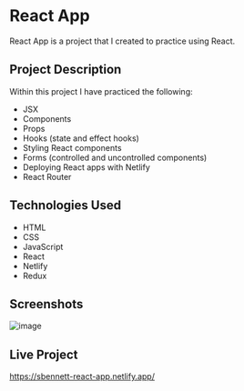 # React App

React App is a project that I created to practice using React.

## Project Description

Within this project I have practiced the following:

- JSX
- Components
- Props
- Hooks (state and effect hooks)
- Styling React components
- Forms (controlled and uncontrolled components)
- Deploying React apps with Netlify
- React Router

## Technologies Used

- HTML
- CSS
- JavaScript
- React
- Netlify
- Redux

## Screenshots

![image](https://github.com/sfbennett/technative-react-playground/assets/156936136/89e22bbe-a37a-45a9-84e3-7a2397e94a22)

## Live Project

https://sbennett-react-app.netlify.app/
